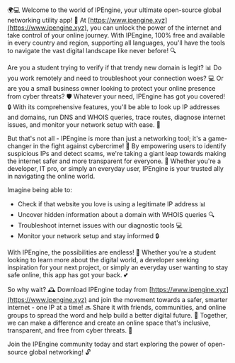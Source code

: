 🌍💻 Welcome to the world of IPEngine, your ultimate open-source global networking utility app! 🚀 At [https://www.ipengine.xyz](https://www.ipengine.xyz), you can unlock the power of the internet and take control of your online journey. With IPEngine, 100% free and available in every country and region, supporting all languages, you'll have the tools to navigate the vast digital landscape like never before! 🔍

Are you a student trying to verify if that trendy new domain is legit? 📊 Do you work remotely and need to troubleshoot your connection woes? 💻 Or are you a small business owner looking to protect your online presence from cyber threats? 🛡️ Whatever your need, IPEngine has got you covered! 🔒 With its comprehensive features, you'll be able to look up IP addresses and domains, run DNS and WHOIS queries, trace routes, diagnose internet issues, and monitor your network setup with ease. 💪

But that's not all - IPEngine is more than just a networking tool; it's a game-changer in the fight against cybercrime! 🚨 By empowering users to identify suspicious IPs and detect scams, we're taking a giant leap towards making the internet safer and more transparent for everyone. 💯 Whether you're a developer, IT pro, or simply an everyday user, IPEngine is your trusted ally in navigating the online world.

Imagine being able to:

* Check if that website you love is using a legitimate IP address 📊
* Uncover hidden information about a domain with WHOIS queries 🔍
* Troubleshoot internet issues with our diagnostic tools 💻
* Monitor your network setup and stay informed 🔒

With IPEngine, the possibilities are endless! 🌟 Whether you're a student looking to learn more about the digital world, a developer seeking inspiration for your next project, or simply an everyday user wanting to stay safe online, this app has got your back. 💕

So why wait? 🕰️ Download IPEngine today from [https://www.ipengine.xyz](https://www.ipengine.xyz) and join the movement towards a safer, smarter internet - one IP at a time! 🔜 Share it with friends, communities, and online groups to spread the word and help build a better digital future. 🌈 Together, we can make a difference and create an online space that's inclusive, transparent, and free from cyber threats. 💪

Join the IPEngine community today and start exploring the power of open-source global networking! 🔓